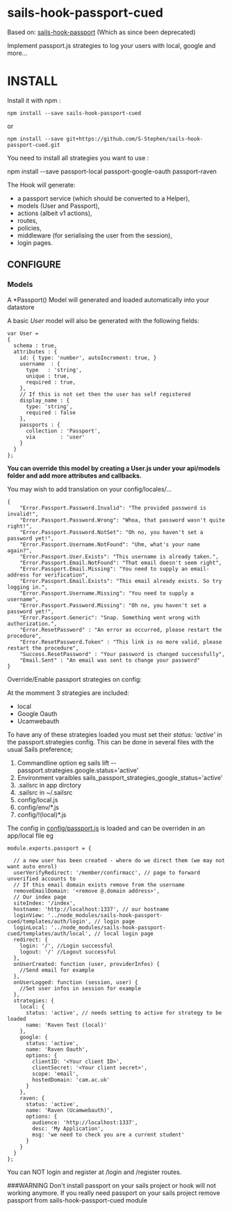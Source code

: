 # sails-hook-passport-cued

Based on: [sails-hook-passport](https://github.com/jaumard/sails-hook-passport) (Which as since been deprecated)

Implement passport.js strategies to log your users with local, google and more...

# INSTALL

Install it with npm :

    npm install --save sails-hook-passport-cued

or

    npm install --save git+https://github.com/S-Stephen/sails-hook-passport-cued.git

You need to install all strategies you want to use :

npm install --save passport-local passport-google-oauth passport-raven

The Hook will generate:

- a passport service (which should be converted to a Helper),
- models (User and Passport),
- actions (albeit v1 actions),
- routes,
- policies,
- middleware (for serialising the user from the session),
- login pages.

## CONFIGURE

### Models

A \*Passport() Model will generated and loaded automatically into your datastore

A basic _User_ model will also be generated with the following fields:

```
var User =
{
  schema : true,
  attributes : {
    id: { type: 'number', autoIncrement: true, }
    username  : {
      type   : 'string',
      unique : true,
      required : true,
    },
    // If this is not set then the user has self registered
    display_name : {
      type: 'string',
      required : false
    },
    passports : {
      collection : 'Passport',
      via        : 'user'
    }
  }
};
```

**You can override this model by creating a User.js under your api/models folder and add more attributes and callbacks.**

You may wish to add translation on your config/locales/...

    {
        "Error.Passport.Password.Invalid": "The provided password is invalid!",
        "Error.Passport.Password.Wrong": "Whoa, that password wasn't quite right!",
        "Error.Passport.Password.NotSet": "Oh no, you haven't set a password yet!",
        "Error.Passport.Username.NotFound": "Uhm, what's your name again?",
        "Error.Passport.User.Exists": "This username is already taken.",
        "Error.Passport.Email.NotFound": "That email doesn't seem right",
        "Error.Passport.Email.Missing": "You need to supply an email-address for verification",
        "Error.Passport.Email.Exists": "This email already exists. So try logging in.",
        "Error.Passport.Username.Missing": "You need to supply a username",
        "Error.Passport.Password.Missing": "Oh no, you haven't set a password yet!",
        "Error.Passport.Generic": "Snap. Something went wrong with authorization.",
        "Error.ResetPassword" : "An error as occurred, please restart the procedure",
        "Error.ResetPassword.Token" : "This link is no more valid, please restart the procedure",
        "Success.ResetPassword" : "Your password is changed successfully",
        "Email.Sent" : "An email was sent to change your password"
    }

Override/Enable passport strategies on config:

At the momment 3 strategies are included:

* local
* Google Oauth
* Ucamwebauth

To have any of these strategies loaded you must set their _status: 'active'_ in the passport.strategies config. This can be done in several files with the usual Sails preference;

1. Commandline option eg sails lift --passport.strategies.google.status='active'
1. Environment varaibles sails_passport_strategies_google_status='active'
1. .sailsrc in app dirctory
1. .sailsrc in ~/.sailsrc
1. config/local.js
1. config/env/*.js
1. config/!(local)*.js

The config in [config/passport.js](./config/passport.js) is loaded and can be overriden in an app/local file eg

```
module.exports.passport = {

  // a new user has been created - where do we direct them (we may not want auto enrol)
  userVerifyRedirect: '/member/confirmacc', // page to forward unverified accounts to
  // If this email domain exists remove from the username
  removeEmailDomain: '<remove @.domain address>',
  // Our index page
  siteIndex: '/index',
  hostname: 'http://localhost:1337', // our hostname
  loginView: '../node_modules/sails-hook-passport-cued/templates/auth/login', // login page
  loginLocal: '../node_modules/sails-hook-passport-cued/templates/auth/local', // local login page
  redirect: {
    login: '/', //Login successful
    logout: '/' //Logout successful
  },
  onUserCreated: function (user, providerInfos) {
    //Send email for example
  },
  onUserLogged: function (session, user) {
    //Set user infos in session for example
  },
  strategies: {
    local: {
      status: 'active', // needs setting to active for strategy to be loaded
      name: 'Raven Test (local)'
    },
    google: {
      status: 'active',
      name: 'Raven Oauth',
      options: {
        clientID: '<Your client ID>',
        clientSecret: '<Your client secret>',
        scope: 'email',
        hostedDomain: 'cam.ac.uk'
      }
    },
    raven: {
      status: 'active',
      name: 'Raven (Ucamwebauth)',
      options: {
        audience: 'http://localhost:1337',
        desc: 'My Application',
        msg: 'we need to check you are a current student'
      }
    }
  }
};
```

You can NOT login and register at /login and /register routes.

###WARNING
Don't install passport on your sails project or hook will not working anymore. If you really need passport on your sails project remove passport from sails-hook-passport-cued module
